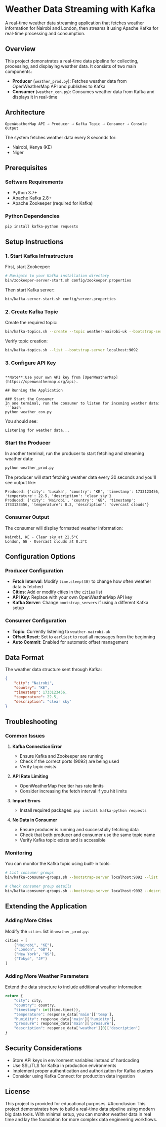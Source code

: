 # Weather Data Streaming with Kafka

A real-time weather data streaming application that fetches weather information for Nairobi and London, then streams it using Apache Kafka for real-time processing and consumption.

## Overview
This project demonstrates a real-time data pipeline for collecting, processing, and displaying weather data.
It consists of two main components:
- **Producer** (`weather_prod.py`): Fetches weather data from OpenWeatherMap API and publishes to Kafka
- **Consumer** (`weather_con.py`): Consumes weather data from Kafka and displays it in real-time

## Architecture

```
OpenWeatherMap API → Producer → Kafka Topic → Consumer → Console Output
```

The system fetches weather data every 8 seconds for:
- Nairobi, Kenya (KE)
- Niger

## Prerequisites

### Software Requirements
- Python 3.7+
- Apache Kafka 2.8+
- Apache Zookeeper (required for Kafka)

### Python Dependencies
```bash
pip install kafka-python requests
```

## Setup Instructions

### 1. Start Kafka Infrastructure

First, start Zookeeper:
```bash
# Navigate to your Kafka installation directory
bin/zookeeper-server-start.sh config/zookeeper.properties
```

Then start Kafka server:
```bash
bin/kafka-server-start.sh config/server.properties
```

### 2. Create Kafka Topic

Create the required topic:
```bash
bin/kafka-topics.sh --create --topic weather-nairobi-uk --bootstrap-server localhost:9092 --partitions 1 --replication-factor 1
```

Verify topic creation:
```bash
bin/kafka-topics.sh --list --bootstrap-server localhost:9092
```

### 3. Configure API Key
```

**Note**:Use your own API key from [OpenWeatherMap](https://openweathermap.org/api).

## Running the Application

### Start the Consumer
In one terminal, run the consumer to listen for incoming weather data:
```bash
python weather_con.py
```

You should see:
```
Listening for weather data...
```

### Start the Producer
In another terminal, run the producer to start fetching and streaming weather data:
```bash
python weather_prod.py
```

The producer will start fetching weather data every 30 seconds and you'll see output like:
```
Produced: {'city': 'Lusaka', 'country': 'KE', 'timestamp': 1733123456, 'temperature': 22.5, 'description': 'clear sky'}
Produced: {'city': 'Nairobi', 'country': 'GB', 'timestamp': 1733123456, 'temperature': 8.3, 'description': 'overcast clouds'}
```

### Consumer Output
The consumer will display formatted weather information:
```
Nairobi, KE - Clear sky at 22.5°C
London, GB - Overcast clouds at 8.3°C
```

## Configuration Options

### Producer Configuration
- **Fetch Interval**: Modify `time.sleep(30)` to change how often weather data is fetched
- **Cities**: Add or modify cities in the `cities` list
- **API Key**: Replace with your own OpenWeatherMap API key
- **Kafka Server**: Change `bootstrap_servers` if using a different Kafka setup

### Consumer Configuration
- **Topic**: Currently listening to `weather-nairobi-uk`
- **Offset Reset**: Set to `earliest` to read all messages from the beginning
- **Auto Commit**: Enabled for automatic offset management

## Data Format

The weather data structure sent through Kafka:
```json
{
    "city": "Nairobi",
    "country": "KE",
    "timestamp": 1733123456,
    "temperature": 22.5,
    "description": "clear sky"
}
```

## Troubleshooting

### Common Issues

1. **Kafka Connection Error**
   - Ensure Kafka and Zookeeper are running
   - Check if the correct ports (9092) are being used
   - Verify topic exists

2. **API Rate Limiting**
   - OpenWeatherMap free tier has rate limits
   - Consider increasing the fetch interval if you hit limits

3. **Import Errors**
   - Install required packages: `pip install kafka-python requests`

4. **No Data in Consumer**
   - Ensure producer is running and successfully fetching data
   - Check that both producer and consumer use the same topic name
   - Verify Kafka topic exists and is accessible

### Monitoring

You can monitor the Kafka topic using built-in tools:
```bash
# List consumer groups
bin/kafka-consumer-groups.sh --bootstrap-server localhost:9092 --list

# Check consumer group details
bin/kafka-consumer-groups.sh --bootstrap-server localhost:9092 --describe --group <group-id>
```

## Extending the Application

### Adding More Cities
Modify the `cities` list in `weather_prod.py`:
```python
cities = [
    ("Nairobi", "KE"),
    ("London", "GB"),
    ("New York", "US"),
    ("Tokyo", "JP")
]
```

### Adding More Weather Parameters
Extend the data structure to include additional weather information:
```python
return {
    "city": city,
    "country": country,
    "timestamp": int(time.time()),
    "temperature": response_data['main']['temp'],
    "humidity": response_data['main']['humidity'],
    "pressure": response_data['main']['pressure'],
    "description": response_data['weather'][0]['description']
}
```

## Security Considerations

- Store API keys in environment variables instead of hardcoding
- Use SSL/TLS for Kafka in production environments
- Implement proper authentication and authorization for Kafka clusters
- Consider using Kafka Connect for production data ingestion

## License

This project is provided for educational  purposes.
##conclusion
This project demonstrates how to build a real-time data pipeline using modern big data tools. With minimal setup, you can monitor weather data in real time and lay the foundation for more complex data engineering workflows.
